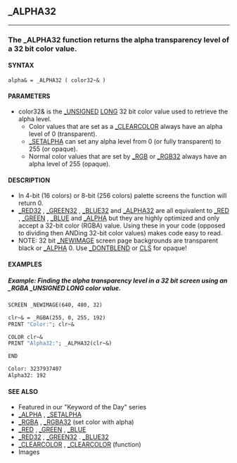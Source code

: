 ## _ALPHA32
---

### The _ALPHA32 function returns the alpha transparency level of a 32 bit color value.

#### SYNTAX

`alpha& = _ALPHA32 ( color32~& )`

#### PARAMETERS
* color32& is the [_UNSIGNED](./_UNSIGNED.md) [LONG](./LONG.md) 32 bit color value used to retrieve the alpha level.
	* Color values that are set as a [_CLEARCOLOR](./_CLEARCOLOR.md) always have an alpha level of 0 (transparent).
	* [_SETALPHA](./_SETALPHA.md) can set any alpha level from 0 (or fully transparent) to 255 (or opaque).
	* Normal color values that are set by [_RGB](./_RGB.md) or [_RGB32](./_RGB32.md) always have an alpha level of 255 (opaque).


#### DESCRIPTION
* In 4-bit (16 colors) or 8-bit (256 colors) palette screens the function will return 0.
* [_RED32](./_RED32.md) , [_GREEN32](./_GREEN32.md) , [_BLUE32](./_BLUE32.md) and [_ALPHA32](./_ALPHA32.md) are all equivalent to [_RED](./_RED.md) , [_GREEN](./_GREEN.md) , [_BLUE](./_BLUE.md) and [_ALPHA](./_ALPHA.md) but they are highly optimized and only accept a 32-bit color (RGBA) value. Using these in your code (opposed to dividing then ANDing 32-bit color values) makes code easy to read.
* NOTE: 32 bit [_NEWIMAGE](./_NEWIMAGE.md) screen page backgrounds are transparent black or [_ALPHA](./_ALPHA.md) 0. Use [_DONTBLEND](./_DONTBLEND.md) or [CLS](./CLS.md) for opaque!


#### EXAMPLES
##### Example: Finding the alpha transparency level in a 32 bit screen using an _RGBA _UNSIGNED LONG color value.
```vb
SCREEN _NEWIMAGE(640, 480, 32)

clr~& = _RGBA(255, 0, 255, 192)
PRINT "Color:"; clr~&

COLOR clr~&
PRINT "Alpha32:"; _ALPHA32(clr~&)

END
```
  
```vb
Color: 3237937407
Alpha32: 192
```
  


#### SEE ALSO
* Featured in our "Keyword of the Day" series
* [_ALPHA](./_ALPHA.md) , [_SETALPHA](./_SETALPHA.md)
* [_RGBA](./_RGBA.md) , [_RGBA32](./_RGBA32.md) (set color with alpha)
* [_RED](./_RED.md) , [_GREEN](./_GREEN.md) , [_BLUE](./_BLUE.md)
* [_RED32](./_RED32.md) , [_GREEN32](./_GREEN32.md) . [_BLUE32](./_BLUE32.md)
* [_CLEARCOLOR](./_CLEARCOLOR.md) , [_CLEARCOLOR](./_CLEARCOLOR.md) (function)
* Images
